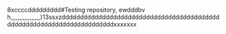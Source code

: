 8xccccddddddddd#Testing repository,      ewdddbv           h,,,,,,,,,,,,,,,,,}13ssxzddddddddddddddddddddddddddddddddddddddddddddddddddddddddddddddddddddddddxxxxxxx